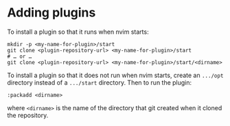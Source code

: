 # Adding plugins

To install a plugin so that it runs when nvim starts:

    mkdir -p <my-name-for-plugin>/start
    git clone <plugin-repository-url> <my-name-for-plugin>/start
    # … or …
    git clone <plugin-repository-url> <my-name-for-plugin>/start/<dirname>

To install a plugin so that it does not run when nvim starts,
create an `.../opt` directory instead of a `.../start` directory.
Then to run the plugin:

    :packadd <dirname>

where `<dirname>`
is the name of the directory
that git created when it cloned the repository.
